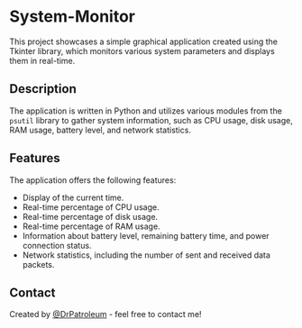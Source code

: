 # System-Monitor

This project showcases a simple graphical application created using the Tkinter library, which monitors various system parameters and displays them in real-time.

## Description

The application is written in Python and utilizes various modules from the `psutil` library to gather system information, such as CPU usage, disk usage, RAM usage, battery level, and network statistics.

## Features

The application offers the following features:
- Display of the current time.
- Real-time percentage of CPU usage.
- Real-time percentage of disk usage.
- Real-time percentage of RAM usage.
- Information about battery level, remaining battery time, and power connection status.
- Network statistics, including the number of sent and received data packets.

## Contact
Created by [@DrPatroleum](https://github.com/DrPatroleum) - feel free to contact me!
